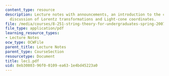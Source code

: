 ```yaml
---
content_type: resource
description: Lecture notes with announcements, an introduction to the course, and
  discussion of Lorentz transformations and Light-cone coordinates.
file: /media/courses/8-251-string-theory-for-undergraduates-spring-2007/8eb3080396f00109ea631e4bd45223a0_lec1.pdf
file_type: application/pdf
learning_resource_types:
- Lecture Notes
ocw_type: OCWFile
parent_title: Lecture Notes
parent_type: CourseSection
resourcetype: Document
title: lec1.pdf
uid: 8eb30803-96f0-0109-ea63-1e4bd45223a0
---
```

